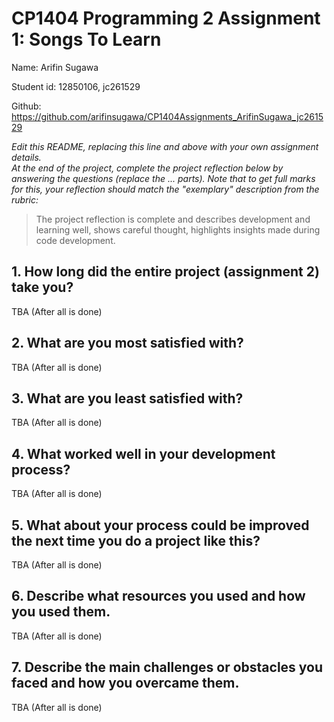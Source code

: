 # CP1404 Programming 2 Assignment 1: Songs To Learn
Name: Arifin Sugawa

Student id: 12850106, jc261529

Github: https://github.com/arifinsugawa/CP1404Assignments_ArifinSugawa_jc261529

_Edit this README, replacing this line and above with your own assignment details._  
_At the end of the project, complete the project reflection below by answering the questions (replace the ... parts)._
_Note that to get full marks for this, your reflection should match the "exemplary" description from the rubric:_

> The project reflection is complete and describes development and learning well, shows careful thought, highlights insights made during code development.


## 1. How long did the entire project (assignment 2) take you?
TBA (After all is done)

## 2. What are you most satisfied with?
TBA (After all is done)

## 3. What are you least satisfied with?
TBA (After all is done)

## 4. What worked well in your development process?
TBA (After all is done)

## 5. What about your process could be improved the next time you do a project like this?
TBA (After all is done)

## 6. Describe what resources you used and how you used them.
TBA (After all is done)

## 7. Describe the main challenges or obstacles you faced and how you overcame them.
TBA (After all is done) 
